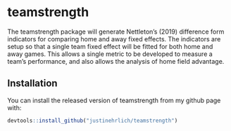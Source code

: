 
<!-- README.md is generated from README.Rmd. Please edit that file -->

# teamstrength

<!-- badges: start -->
<!-- badges: end -->

The teamstrength package will generate Nettleton’s (2019) difference
form indicators for comparing home and away fixed effects. The
indicators are setup so that a single team fixed effect will be fitted
for both home and away games. This allows a single metric to be
developed to measure a team’s performance, and also allows the analysis
of home field advantage.

## Installation

You can install the released version of teamstrength from my github page
with:

``` r
devtools::install_github("justinehrlich/teamstrength")
```
